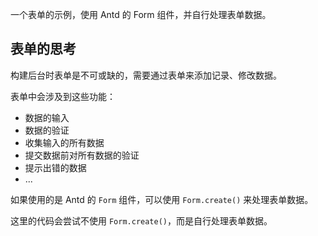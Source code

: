 一个表单的示例，使用 Antd 的 Form 组件，并自行处理表单数据。


## 表单的思考

构建后台时表单是不可或缺的，需要通过表单来添加记录、修改数据。

表单中会涉及到这些功能：

- 数据的输入
- 数据的验证
- 收集输入的所有数据
- 提交数据前对所有数据的验证
- 提示出错的数据
- ...

如果使用的是 Antd 的 `Form` 组件，可以使用 `Form.create()` 来处理表单数据。

这里的代码会尝试不使用 `Form.create()`，而是自行处理表单数据。